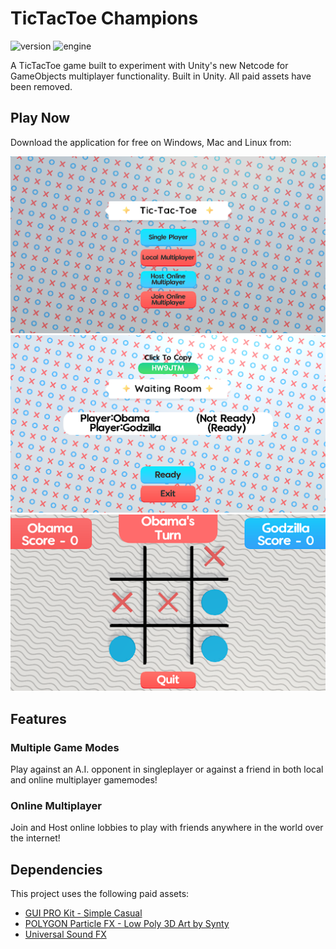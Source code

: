 # TicTacToe Champions

![version](https://img.shields.io/badge/Version-1.0-green)
![engine](https://img.shields.io/badge/Engine-Unity-blue)

A TicTacToe game built to experiment with Unity's new Netcode for GameObjects multiplayer functionality. Built in Unity. All paid assets have been removed.

## Play Now

Download the application for free on Windows, Mac and Linux from: 

<p align="center">
  <img src="1.png" />
  <img src="2.png" />
  <img src="3.png" />
</p>

## Features

### Multiple Game Modes

Play against an A.I. opponent in singleplayer or against a friend in both local and online multiplayer gamemodes!

### Online Multiplayer

Join and Host online lobbies to play with friends anywhere in the world over the internet!

## Dependencies

This project uses the following paid assets:

- [GUI PRO Kit - Simple Casual](https://assetstore.unity.com/packages/2d/gui/icons/gui-pro-kit-simple-casual-203399)
- [POLYGON Particle FX - Low Poly 3D Art by Synty](https://assetstore.unity.com/packages/vfx/particles/polygon-particle-fx-low-poly-3d-art-by-synty-168372)
- [Universal Sound FX](https://assetstore.unity.com/packages/audio/sound-fx/universal-sound-fx-17256)
